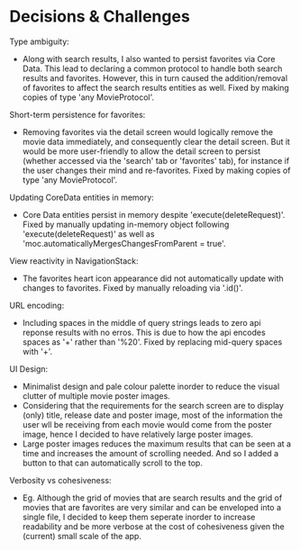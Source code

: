 # Decisions & Challenges


Type ambiguity:
- Along with search results, I also wanted to persist favorites via Core Data. This lead to declaring a common protocol to handle both search results and favorites. However, this in turn caused the addition/removal of favorites to affect the search results entities as well. Fixed by making copies of type 'any MovieProtocol'.  

Short-term persistence for favorites:
- Removing favorites via the detail screen would logically remove the movie data immediately, and consequently clear the detail screen. But it would be more user-friendly to allow the detail screen to persist (whether accessed via the 'search' tab or 'favorites' tab), for instance if the user changes their mind and re-favorites. Fixed by making copies of type 'any MovieProtocol'.     

Updating CoreData entities in memory:
- Core Data entities persist in memory despite 'execute(deleteRequest)'. Fixed by manually updating in-memory object following 'execute(deleteRequest)' as well as 'moc.automaticallyMergesChangesFromParent = true'.  

View reactivity in NavigationStack:
- The favorites heart icon appearance did not automatically update with changes to favorites. Fixed by manually reloading via '.id()'.   

URL encoding:
- Including spaces in the middle of query strings leads to zero api reponse results with no erros. This is due to how the api encodes spaces as '+' rather than '%20'. Fixed by replacing mid-query spaces with '+'.   

UI Design:
- Minimalist design and pale colour palette inorder to reduce the visual clutter of multiple movie poster images.
- Considering that the requirements for the search screen are to display (only) title, release date and poster image, most of the information the user wll be receiving from each movie would come from the poster image, hence I decided to have relatively large poster images.
- Large poster images reduces the maximum results that can be seen at a time and increases the amount of scrolling needed. And so I added a button to that can automatically scroll to the top.  

Verbosity vs cohesiveness:
 - Eg. Although the grid of movies that are search results and the grid of movies that are favorites are very similar and can be enveloped into a single file, I decided to keep them seperate inorder to increase readability and be more verbose at the cost of cohesiveness given the (current) small scale of the app.  





